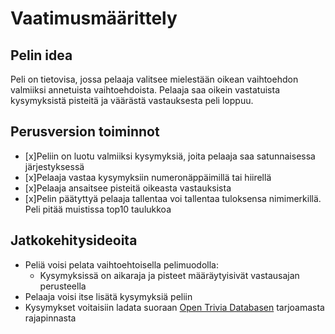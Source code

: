 # Vaatimusmäärittely
## Pelin idea
Peli on tietovisa, jossa pelaaja valitsee mielestään oikean vaihtoehdon valmiiksi annetuista vaihtoehdoista. Pelaaja saa oikein vastatuista kysymyksistä pisteitä ja väärästä vastauksesta peli loppuu.
## Perusversion toiminnot
- [x]Peliin on luotu valmiiksi kysymyksiä, joita pelaaja saa satunnaisessa järjestyksessä
- [x]Pelaaja vastaa kysymyksiin numeronäppäimillä tai hiirellä
- [x]Pelaaja ansaitsee pisteitä oikeasta vastauksista
- [x]Pelin päätyttyä pelaaja tallentaa voi tallentaa tuloksensa nimimerkillä. Peli pitää muistissa top10 taulukkoa
## Jatkokehitysideoita
- Peliä voisi pelata vaihtoehtoisella pelimuodolla:
  - Kysymyksissä on aikaraja ja pisteet määräytyisivät vastausajan perusteella
- Pelaaja voisi itse lisätä kysymyksiä peliin
- Kysymykset voitaisiin ladata suoraan [Open Trivia Databasen](https://opentdb.com/api_config.php) tarjoamasta rajapinnasta
